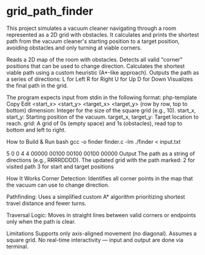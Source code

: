 # grid_path_finder

This project simulates a vacuum cleaner navigating through a room represented as a 2D grid with obstacles. It calculates and prints the shortest path from the vacuum cleaner's starting position to a target position, avoiding obstacles and only turning at viable corners.

Reads a 2D map of the room with obstacles.
Detects all valid "corner" positions that can be used to change direction.
Calculates the shortest viable path using a custom heuristic (A*-like approach).
Outputs the path as a series of directions:
L for Left
R for Right
U for Up
D for Down
Visualizes the final path in the grid.

The program expects input from stdin in the following format:
php-template
Copy
Edit
<dimension>
<start_x> <start_y>
<target_x> <target_y>
<grid> (row by row, top to bottom)
dimension: Integer for the size of the square grid (e.g., 10).
start_x, start_y: Starting position of the vacuum.
target_x, target_y: Target location to reach.
grid: A grid of 0s (empty space) and 1s (obstacles), read top to bottom and left to right.

How to Build & Run
bash
gcc -o finder finder.c -lm
./finder < input.txt

5
0 0
4 4
00000
00100
00100
00100
00000
Output
The path as a string of directions (e.g., RRRRDDDD).
The updated grid with the path marked:
2 for visited path
3 for start and target positions

How It Works
Corner Detection: Identifies all corner points in the map that the vacuum can use to change direction.

Pathfinding: Uses a simplified custom A* algorithm prioritizing shortest travel distance and fewer turns.

Traversal Logic: Moves in straight lines between valid corners or endpoints only when the path is clear.

Limitations
Supports only axis-aligned movement (no diagonal).
Assumes a square grid.
No real-time interactivity — input and output are done via terminal.
